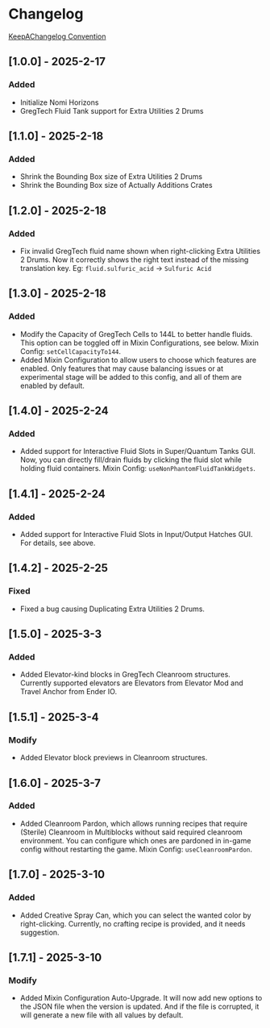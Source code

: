 # Changelog

[KeepAChangelog Convention](https://keepachangelog.com/en/1.1.0/)

## [1.0.0] - 2025-2-17

### Added

- Initialize Nomi Horizons
- GregTech Fluid Tank support for Extra Utilities 2 Drums

## [1.1.0] - 2025-2-18

### Added

- Shrink the Bounding Box size of Extra Utilities 2 Drums
- Shrink the Bounding Box size of Actually Additions Crates

## [1.2.0] - 2025-2-18

### Added

- Fix invalid GregTech fluid name shown when right-clicking Extra Utilities 2 Drums.
  Now it correctly shows the right text instead of the missing translation key.
  Eg: `fluid.sulfuric_acid` -> `Sulfuric Acid`

## [1.3.0] - 2025-2-18

### Added

- Modify the Capacity of GregTech Cells to 144L to better handle fluids.
  This option can be toggled off in Mixin Configurations, see below.
  Mixin Config: `setCellCapacityTo144`.
- Added Mixin Configuration to allow users to choose which features are enabled.
  Only features that may cause balancing issues or at experimental stage will be added to this config,
  and all of them are enabled by default.

## [1.4.0] - 2025-2-24

### Added

- Added support for Interactive Fluid Slots in Super/Quantum Tanks GUI.
  Now, you can directly fill/drain fluids by clicking the fluid slot while holding fluid containers.
  Mixin Config: `useNonPhantomFluidTankWidgets`.

## [1.4.1] - 2025-2-24

### Added

- Added support for Interactive Fluid Slots in Input/Output Hatches GUI.
  For details, see above.

## [1.4.2] - 2025-2-25

### Fixed

- Fixed a bug causing Duplicating Extra Utilities 2 Drums.

## [1.5.0] - 2025-3-3

### Added

- Added Elevator-kind blocks in GregTech Cleanroom structures.
  Currently supported elevators are Elevators from Elevator Mod and Travel Anchor from Ender IO.

## [1.5.1] - 2025-3-4

### Modify

- Added Elevator block previews in Cleanroom structures.

## [1.6.0] - 2025-3-7

### Added

- Added Cleanroom Pardon, which allows running recipes that require (Sterile) Cleanroom in Multiblocks without said
  required cleanroom environment.
  You can configure which ones are pardoned in in-game config without restarting the game.
  Mixin Config: `useCleanroomPardon`.

## [1.7.0] - 2025-3-10

### Added

- Added Creative Spray Can, which you can select the wanted color by right-clicking.
  Currently, no crafting recipe is provided, and it needs suggestion.

## [1.7.1] - 2025-3-10

### Modify

- Added Mixin Configuration Auto-Upgrade.
  It will now add new options to the JSON file when the version is updated.
  And if the file is corrupted, it will generate a new file with all values by default.

  